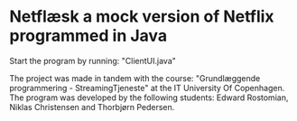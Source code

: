 # Netflæsk a mock version of Netflix programmed in Java

Start the program by running: "ClientUI.java"

The project was made in tandem with the course: "Grundlæggende programmering - StreamingTjeneste" at the IT University Of Copenhagen.
The program was developed by the following students:
Edward Rostomian, Niklas Christensen and Thorbjørn Pedersen.
